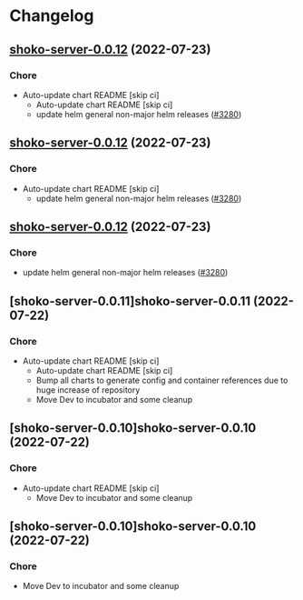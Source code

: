 # Changelog



## [shoko-server-0.0.12](https://github.com/truecharts/apps/compare/shoko-server-0.0.11...shoko-server-0.0.12) (2022-07-23)

### Chore

- Auto-update chart README [skip ci]
  - Auto-update chart README [skip ci]
  - update helm general non-major helm releases ([#3280](https://github.com/truecharts/apps/issues/3280))




## [shoko-server-0.0.12](https://github.com/truecharts/apps/compare/shoko-server-0.0.11...shoko-server-0.0.12) (2022-07-23)

### Chore

- Auto-update chart README [skip ci]
  - update helm general non-major helm releases ([#3280](https://github.com/truecharts/apps/issues/3280))




## [shoko-server-0.0.12](https://github.com/truecharts/apps/compare/shoko-server-0.0.11...shoko-server-0.0.12) (2022-07-23)

### Chore

- update helm general non-major helm releases ([#3280](https://github.com/truecharts/apps/issues/3280))




## [shoko-server-0.0.11]shoko-server-0.0.11 (2022-07-22)

### Chore

- Auto-update chart README [skip ci]
  - Auto-update chart README [skip ci]
  - Bump all charts to generate config and container references due to huge increase of repository
  - Move Dev to incubator and some cleanup




## [shoko-server-0.0.10]shoko-server-0.0.10 (2022-07-22)

### Chore

- Auto-update chart README [skip ci]
  - Move Dev to incubator and some cleanup




## [shoko-server-0.0.10]shoko-server-0.0.10 (2022-07-22)

### Chore

- Move Dev to incubator and some cleanup
